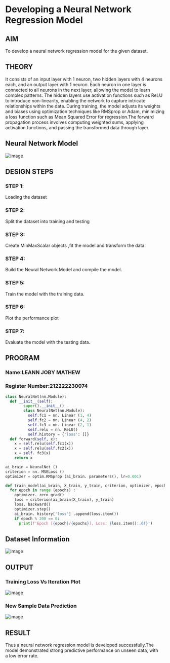 # Developing a Neural Network Regression Model

## AIM

To develop a neural network regression model for the given dataset.

## THEORY

It consists of an input layer with 1 neuron, two hidden layers with 4 neurons each, and an output layer with 1 neuron. Each neuron in one layer is connected to all neurons in the next layer, allowing the model to learn complex patterns. The hidden layers use activation functions such as ReLU to introduce non-linearity, enabling the network to capture intricate relationships within the data. 
During training, the model adjusts its weights and biases using optimization techniques like RMSprop or Adam, minimizing a loss function such as Mean Squared Error for regression.The forward propagation process involves computing weighted sums, applying activation functions, and passing the transformed data through layer.

## Neural Network Model

![image](https://github.com/user-attachments/assets/ee9acc10-42da-48f5-9a05-b860601c1f28)

## DESIGN STEPS

### STEP 1:

Loading the dataset

### STEP 2:

Split the dataset into training and testing

### STEP 3:

Create MinMaxScalar objects ,fit the model and transform the data.

### STEP 4:

Build the Neural Network Model and compile the model.

### STEP 5:

Train the model with the training data.

### STEP 6:

Plot the performance plot

### STEP 7:

Evaluate the model with the testing data.

## PROGRAM
### Name:LEANN JOBY MATHEW
### Register Number:212222230074
```python
class NeuralNet(nn.Module):
  def __init__(self):
        super().__init__()
        class NeuralNet(nn.Module):
          self.fc1 = nn. Linear (1, 4)
          self.fc2 = nn. Linear (4, 2)
          self.fc3 = nn. Linear (2, 1)
          self.relu = nn. ReLU()
          self.history = {'loss': []}
  def forward(self, x):
    x = self.relu(self.fc1(x))
    x = self.relu(self.fc2(x))
    x = self. fc3(x)
    return x
```

```python
ai_brain = NeuralNet ()
criterion = nn. MSELoss ()
optimizer = optim.RMSprop (ai_brain. parameters(), lr=0.001)
```

```python
def train_model(ai_brain, X_train, y_train, criterion, optimizer, epochs=4000) :
  for epoch in range (epochs) :
    optimizer. zero_grad()
    loss = criterion(ai_brain(X_train), y_train)
    loss. backward()
    optimizer.step()
    ai_brain. history['loss'] .append(loss.item())
    if epoch % 200 == 0:
      print(f'Epoch [{epoch}/{epochs}], Loss: {loss.item():.6f}')
```
## Dataset Information

![image](https://github.com/user-attachments/assets/b560342c-3a35-47ad-812f-29808c6959ab)


## OUTPUT

### Training Loss Vs Iteration Plot

![image](https://github.com/user-attachments/assets/101c949a-d33b-4780-be31-41634e6fb8e3)

### New Sample Data Prediction

![image](https://github.com/user-attachments/assets/ffdc1b0d-d1cc-4199-9226-7ca81d4c28b8)


## RESULT
Thus a neural network regression model is developed successfully.The model demonstrated strong predictive performance on unseen data, with a low error rate.
